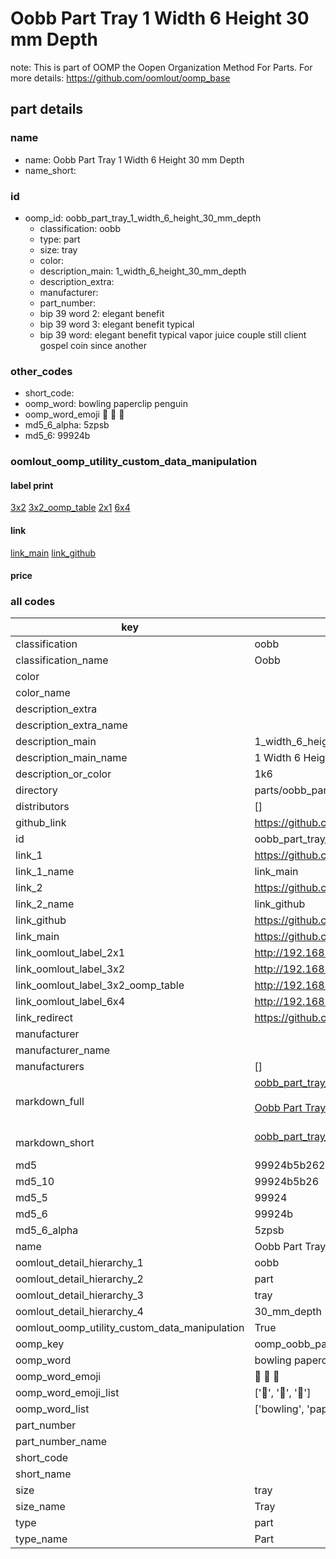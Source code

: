 # Oobb Part Tray 1 Width 6 Height 30 mm Depth  

note: This is part of OOMP the Oopen Organization Method For Parts. For more details: https://github.com/oomlout/oomp_base

##  part details
  







### name
* name: Oobb Part Tray 1 Width 6 Height 30 mm Depth
* name_short: 
### id
* oomp_id: oobb_part_tray_1_width_6_height_30_mm_depth
  * classification: oobb
  * type: part
  * size: tray
  * color: 
  * description_main: 1_width_6_height_30_mm_depth
  * description_extra: 
  * manufacturer: 
  * part_number: 
  * bip 39 word 2: elegant benefit
  * bip 39 word 3: elegant benefit typical
  * bip 39 word: elegant benefit typical vapor juice couple still client gospel coin since another

### other_codes
* short_code: 
* oomp_word: bowling paperclip penguin
* oomp_word_emoji :bowling: :paperclip: :penguin:
* md5_6_alpha: 5zpsb
* md5_6: 99924b






### oomlout_oomp_utility_custom_data_manipulation
#### label print
[3x2](http://192.168.1.245:1112/?label=oomp%205zpsb)
[3x2_oomp_table](http://192.168.1.108:1112/?label=oomp%205zpsb)
[2x1](http://192.168.1.242:1112/?label=oomp%205zpsb)
[6x4](http://192.168.1.55:1112/?label=oomp%205zpsb)    

#### link

[link_main](https://github.com/oomlout/oomlout_oomp_version_1_messy/tree/main/parts/oobb_part_tray_1_width_6_height_30_mm_depth) [link_github](https://github.com/oomlout/oomlout_oomp_version_1_messy/tree/main/parts/oobb_part_tray_1_width_6_height_30_mm_depth)                             

#### price







### all codes 
| key | value |  
| --- | --- |  
| classification | oobb |  
| classification_name | Oobb |  
| color |  |  
| color_name |  |  
| description_extra |  |  
| description_extra_name |  |  
| description_main | 1_width_6_height_30_mm_depth |  
| description_main_name | 1 Width 6 Height 30 mm Depth |  
| description_or_color | 1k6 |  
| directory | parts/oobb_part_tray_1_width_6_height_30_mm_depth |  
| distributors | [] |  
| github_link | https://github.com/oomlout/oomlout_oomp_part_src/tree/main/parts/oobb_part_tray_1_width_6_height_30_mm_depth |  
| id | oobb_part_tray_1_width_6_height_30_mm_depth |  
| link_1 | https://github.com/oomlout/oomlout_oomp_version_1_messy/tree/main/parts/oobb_part_tray_1_width_6_height_30_mm_depth |  
| link_1_name | link_main |  
| link_2 | https://github.com/oomlout/oomlout_oomp_version_1_messy/tree/main/parts/oobb_part_tray_1_width_6_height_30_mm_depth |  
| link_2_name | link_github |  
| link_github | https://github.com/oomlout/oomlout_oomp_version_1_messy/tree/main/parts/oobb_part_tray_1_width_6_height_30_mm_depth |  
| link_main | https://github.com/oomlout/oomlout_oomp_version_1_messy/tree/main/parts/oobb_part_tray_1_width_6_height_30_mm_depth |  
| link_oomlout_label_2x1 | http://192.168.1.242:1112/?label=oomp%205zpsb |  
| link_oomlout_label_3x2 | http://192.168.1.245:1112/?label=oomp%205zpsb |  
| link_oomlout_label_3x2_oomp_table | http://192.168.1.108:1112/?label=oomp%205zpsb |  
| link_oomlout_label_6x4 | http://192.168.1.55:1112/?label=oomp%205zpsb |  
| link_redirect | https://github.com/oomlout/oomlout_oomp_version_1_messy/tree/main/parts/oobb_part_tray_1_width_6_height_30_mm_depth |  
| manufacturer |  |  
| manufacturer_name |  |  
| manufacturers | [] |  
| markdown_full | [oobb_part_tray_1_width_6_height_30_mm_depth](none)<br>[](none)<br>[Oobb Part Tray 1 Width 6 Height 30 Mm Depth](none)<br><br> |  
| markdown_short | [oobb_part_tray_1_width_6_height_30_mm_depth](none)<br><br> |  
| md5 | 99924b5b262adab8c4bc6f17d7c54a3c |  
| md5_10 | 99924b5b26 |  
| md5_5 | 99924 |  
| md5_6 | 99924b |  
| md5_6_alpha | 5zpsb |  
| name | Oobb Part Tray 1 Width 6 Height 30 mm Depth |  
| oomlout_detail_hierarchy_1 | oobb |  
| oomlout_detail_hierarchy_2 | part |  
| oomlout_detail_hierarchy_3 | tray |  
| oomlout_detail_hierarchy_4 | 30_mm_depth |  
| oomlout_oomp_utility_custom_data_manipulation | True |  
| oomp_key | oomp_oobb_part_tray_1_width_6_height_30_mm_depth |  
| oomp_word | bowling paperclip penguin |  
| oomp_word_emoji | :bowling: :paperclip: :penguin: |  
| oomp_word_emoji_list | [':bowling:', ':paperclip:', ':penguin:'] |  
| oomp_word_list | ['bowling', 'paperclip', 'penguin'] |  
| part_number |  |  
| part_number_name |  |  
| short_code |  |  
| short_name |  |  
| size | tray |  
| size_name | Tray |  
| type | part |  
| type_name | Part |  
